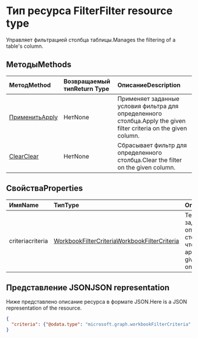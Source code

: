 # <a name="filter-resource-type"></a><span data-ttu-id="c4e91-101">Тип ресурса Filter</span><span class="sxs-lookup"><span data-stu-id="c4e91-101">Filter resource type</span></span>

<span data-ttu-id="c4e91-102">Управляет фильтрацией столбца таблицы.</span><span class="sxs-lookup"><span data-stu-id="c4e91-102">Manages the filtering of a table's column.</span></span>


## <a name="methods"></a><span data-ttu-id="c4e91-103">Методы</span><span class="sxs-lookup"><span data-stu-id="c4e91-103">Methods</span></span>

| <span data-ttu-id="c4e91-104">Метод</span><span class="sxs-lookup"><span data-stu-id="c4e91-104">Method</span></span>           | <span data-ttu-id="c4e91-105">Возвращаемый тип</span><span class="sxs-lookup"><span data-stu-id="c4e91-105">Return Type</span></span>    |<span data-ttu-id="c4e91-106">Описание</span><span class="sxs-lookup"><span data-stu-id="c4e91-106">Description</span></span>|
|:---------------|:--------|:----------|
|[<span data-ttu-id="c4e91-107">Применить</span><span class="sxs-lookup"><span data-stu-id="c4e91-107">Apply</span></span>](../api/filter_apply.md)|<span data-ttu-id="c4e91-108">Нет</span><span class="sxs-lookup"><span data-stu-id="c4e91-108">None</span></span>|<span data-ttu-id="c4e91-109">Применяет заданные условия фильтра для определенного столбца.</span><span class="sxs-lookup"><span data-stu-id="c4e91-109">Apply the given filter criteria on the given column.</span></span>|
|[<span data-ttu-id="c4e91-110">Clear</span><span class="sxs-lookup"><span data-stu-id="c4e91-110">Clear</span></span>](../api/filter_clear.md)|<span data-ttu-id="c4e91-111">Нет</span><span class="sxs-lookup"><span data-stu-id="c4e91-111">None</span></span>|<span data-ttu-id="c4e91-112">Сбрасывает фильтр для определенного столбца.</span><span class="sxs-lookup"><span data-stu-id="c4e91-112">Clear the filter on the given column.</span></span>|

## <a name="properties"></a><span data-ttu-id="c4e91-113">Свойства</span><span class="sxs-lookup"><span data-stu-id="c4e91-113">Properties</span></span>

| <span data-ttu-id="c4e91-114">Имя</span><span class="sxs-lookup"><span data-stu-id="c4e91-114">Name</span></span> | <span data-ttu-id="c4e91-115">Тип</span><span class="sxs-lookup"><span data-stu-id="c4e91-115">Type</span></span>   |<span data-ttu-id="c4e91-116">Описание</span><span class="sxs-lookup"><span data-stu-id="c4e91-116">Description</span></span>|
|:---------------|:--------|:----------|
|<span data-ttu-id="c4e91-117">criteria</span><span class="sxs-lookup"><span data-stu-id="c4e91-117">criteria</span></span>|[<span data-ttu-id="c4e91-118">WorkbookFilterCriteria</span><span class="sxs-lookup"><span data-stu-id="c4e91-118">WorkbookFilterCriteria</span></span>](filtercriteria.md)|<span data-ttu-id="c4e91-p101">Текущий фильтр, заданный для определенного столбца. Только для чтения.</span><span class="sxs-lookup"><span data-stu-id="c4e91-p101">The currently applied filter on the given column. Read-only.</span></span>|

## <a name="json-representation"></a><span data-ttu-id="c4e91-121">Представление JSON</span><span class="sxs-lookup"><span data-stu-id="c4e91-121">JSON representation</span></span>

<span data-ttu-id="c4e91-122">Ниже представлено описание ресурса в формате JSON.</span><span class="sxs-lookup"><span data-stu-id="c4e91-122">Here is a JSON representation of the resource.</span></span>

<!-- {
  "blockType": "resource",
  "baseType": "microsoft.graph.entity",
  "optionalProperties": [

  ],
  "@odata.type": "microsoft.graph.workbookFilter"
}-->

```json
{
  "criteria": {"@odata.type": "microsoft.graph.workbookFilterCriteria" }
}
```

<!-- uuid: 8fcb5dbc-d5aa-4681-8e31-b001d5168d79
2015-10-25 14:57:30 UTC -->
<!-- {
  "type": "#page.annotation",
  "description": "Filter resource",
  "keywords": "",
  "section": "documentation",
  "tocPath": ""
}-->